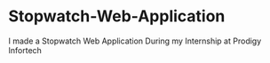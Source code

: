 # Stopwatch-Web-Application
I made a Stopwatch Web Application During my Internship at Prodigy Infortech
